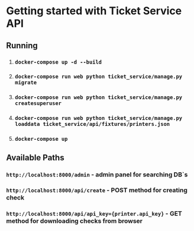 # Getting started with Ticket Service API

## Running

1) ### `docker-compose up -d --build`
2) ### `docker-compose run web python ticket_service/manage.py migrate`
3) ### `docker-compose run web python ticket_service/manage.py createsuperuser`
4) ### `docker-compose run web python ticket_service/manage.py loaddata ticket_service/api/fixtures/printers.json`
5) ### `docker-compose up`

## Available Paths

### `http://localhost:8000/admin` - admin panel for searching DB`s

### `http://localhost:8000/api/create` - POST method for creating check

### `http://localhost:8000/api/api_key={printer.api_key}` - GET method for downloading checks from browser